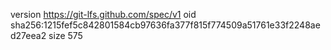 version https://git-lfs.github.com/spec/v1
oid sha256:1215fef5c842801584cb97636fa377f815f774509a51761e33f2248aed27eea2
size 575
